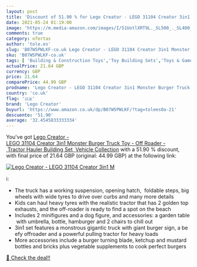 ```yaml
---
layout: post
title: 'Discount of 51.90 % for Lego Creator - LEGO 31104 Creator 3in1 M'
date: 2021-05-24 01:19:00
image: 'https://m.media-amazon.com/images/I/51UotlXRT9L._SL500_._SL400_.jpg'
comments: true
category: ofertas
author: 'tole.es'
slug: 'B07W5PWLKF-co.uk Lego Creator - LEGO 31104 Creator 3in1 Monster Burger...'
sku: 'B07W5PWLKF-co.uk'
tags: [ 'Building & Construction Toys','Toy Building Sets','Toys & Games','Toys Store','lego','lego creator', ]
actualPrice: 21.64 GBP
currency: GBP
price: 21.64
comparePrice: 44.99 GBP
prodname: 'Lego Creator - LEGO 31104 Creator 3in1 Monster Burger Truck Toy - Off Roader - Tractor Hauler Building Set  Vehicle Collection'
country: 'co.uk'
flag: '🇬🇧'
brand: 'Lego Creator'
buyurl: 'https://www.amazon.co.uk/dp/B07W5PWLKF/?tag=tolees0a-21'
descuento: '51.90'
average: '32.4545833333334'
---
```


You've got [Lego Creator - LEGO 31104 Creator 3in1 Monster Burger Truck Toy - Off Roader - Tractor Hauler Building Set  Vehicle Collection](https://www.amazon.co.uk/dp/B07W5PWLKF/?tag=tolees0a-21) with a  51.90 % discount, with final price of 21.64 GBP (original: 44.99 GBP) at the following link:

[![Lego Creator - LEGO 31104 Creator 3in1 M](https://m.media-amazon.com/images/I/51UotlXRT9L._SL500_._SL400_.jpg)](https://www.amazon.co.uk/dp/B07W5PWLKF/?tag=tolees0a-21)

ℹ️:

- The truck has a working suspension, opening hatch,  foldable steps, big wheels with wide tyres to drive over curbs and many more details
- Kids can haul heavy tyres with the realistic tractor that has 2 golden top exhausts, and the off-roader is ready to find a spot on the beach
- Includes 2 minifigures and a dog figure, and accessories: a garden table with umbrella, bottle, hamburger and 2 chairs to chill out
- 3in1 set features a monstrous gigantic truck with giant burger sign, a beefy offroader and a powerful pulling tractor for heavy loads
- More accessories include a burger turning blade, ketchup and mustard bottles and bricks plus vegetable supplements to cook perfect burgers

[🛒 Check the deal!!](https://www.amazon.co.uk/dp/B07W5PWLKF/?tag=tolees0a-21)
